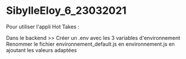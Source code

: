 # SibylleEloy_6_23032021

Pour utiliser l'appli Hot Takes :

Dans le backend >>
Créer un .env avec les 3 variables d'environnement
Renommer le fichier environnement_default.js en environnement.js en ajoutant les valeurs adaptées
